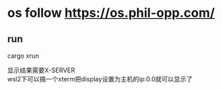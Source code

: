 # os follow https://os.phil-opp.com/


## run

cargo xrun

显示结果需要X-SERVER  
wsl2下可以搞一个xterm把display设置为主机的ip:0.0就可以显示了
